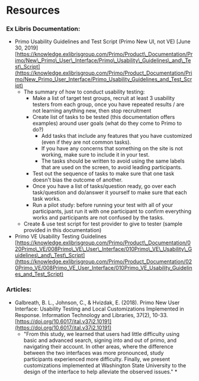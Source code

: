 # Resources

### Ex Libris Documentation:

* Primo Usability Guidelines and Test Script \(Primo New UI, not VE\) \[June 30, 2019\] [https://knowledge.exlibrisgroup.com/Primo/Product\_Documentation/Primo/New\_Primo\_User\_Interface/Primo\_Usability\_Guidelines\_and\_Test\_Script](https://knowledge.exlibrisgroup.com/Primo/Product_Documentation/Primo/New_Primo_User_Interface/Primo_Usability_Guidelines_and_Test_Script)
  * The summary of how to conduct usability testing:
    * Make a list of target test groups, recruit at least 3 usability testers from each group, once you have repeated results / are not learning anything new, then stop recruitment
    * Create list of tasks to be tested \(this documentation offers examples\) around user goals \(what do they come to Primo to do?\)
      * Add tasks that include any features that you have customized \(even if they are not common tasks\).
      * If you have any concerns that something on the site is not working, make sure to include it in your test.
      * The tasks should be written to avoid using the same labels that are used on the screen, to avoid leading participants.
    * Test out the sequence of tasks to make sure that one task doesn't bias the outcome of another. 
    * Once you have a list of tasks/question ready, go over each task/question and do/answer it yourself to make sure that each task works.
    * Run a pilot study: before running your test with all of your participants, just run it with one participant to confirm everything works and participants are not confused by the tasks. 
  * Create & use test script for test provider to give to tester \(sample provided in this documentation\)
* Primo VE Usability Testing Guidelines [https://knowledge.exlibrisgroup.com/Primo/Product\_Documentation/020Primo\_VE/008Primo\_VE\_User\_Interface/010Primo\_VE\_Usability\_Guidelines\_and\_Test\_Script](https://knowledge.exlibrisgroup.com/Primo/Product_Documentation/020Primo_VE/008Primo_VE_User_Interface/010Primo_VE_Usability_Guidelines_and_Test_Script)

### Articles:

* Galbreath, B. L., Johnson, C., & Hvizdak, E. \(2018\). Primo New User Interface: Usability Testing and Local Customizations Implemented in Response. Information Technology and Libraries, 37\(2\), 10-33. [https://doi.org/10.6017/ital.v37i2.10191](https://doi.org/10.6017/ital.v37i2.10191)
  * "From this study, we learned that users had little difficulty using basic and advanced search, signing into and out of primo, and navigating their account. In other areas, where the difference between the two interfaces was more pronounced, study participants experienced more difficulty. Finally, we present customizations implemented at Washington State University to the design of the interface to help alleviate the observed issues."
    * 

